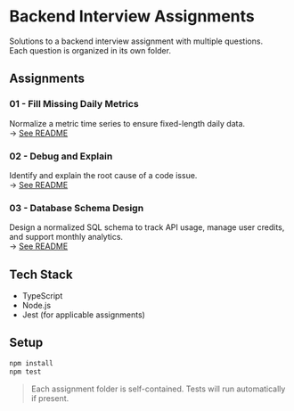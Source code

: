 # Backend Interview Assignments

Solutions to a backend interview assignment with multiple questions.  
Each question is organized in its own folder.

## Assignments

### 01 - Fill Missing Daily Metrics  
Normalize a metric time series to ensure fixed-length daily data.  
→ [See README](./01-fill-missing-daily-metrics/README.md)

### 02 - Debug and Explain  
Identify and explain the root cause of a code issue.  
→ [See README](./02-debug/README.md)

### 03 - Database Schema Design  
Design a normalized SQL schema to track API usage, manage user credits, and support monthly analytics.  
→ [See README](./03-database-schema-design/README.md)

## Tech Stack

- TypeScript
- Node.js
- Jest (for applicable assignments)

## Setup

```bash
npm install
npm test
```

> Each assignment folder is self-contained. Tests will run automatically if present.
